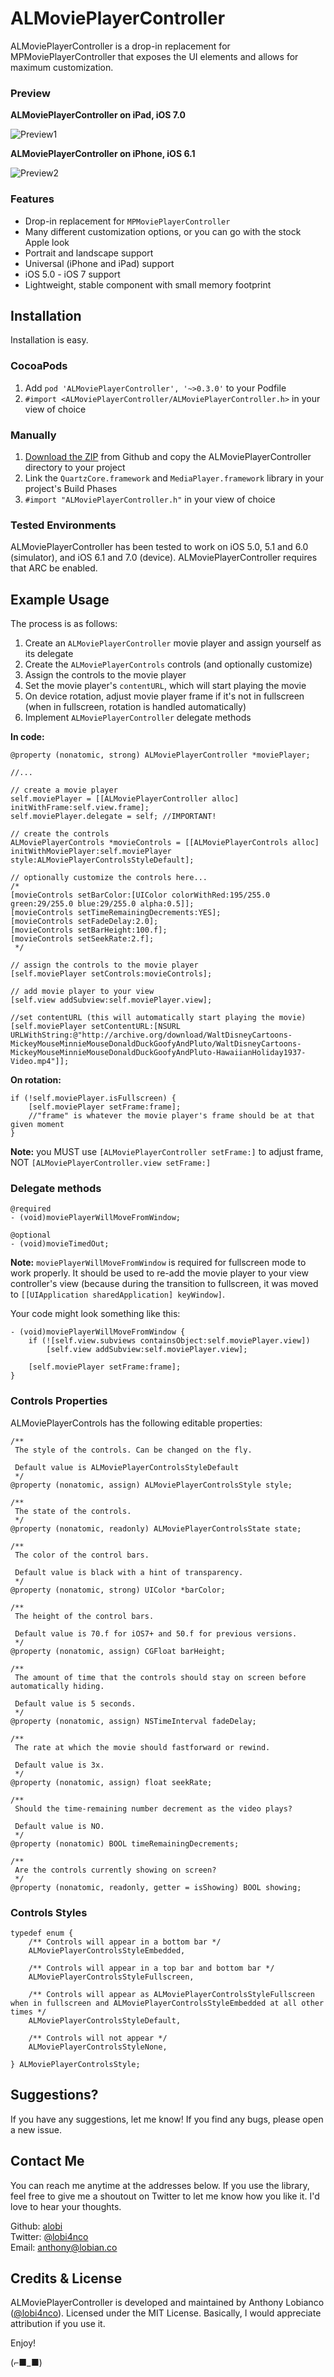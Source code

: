 # ALMoviePlayerController

ALMoviePlayerController is a drop-in replacement for MPMoviePlayerController that exposes the UI elements and allows for maximum customization.

### Preview

**ALMoviePlayerController on iPad, iOS 7.0**

![Preview1](http://alobi.github.io/ALMoviePlayerController/screenshots/screenshot2.png)

**ALMoviePlayerController on iPhone, iOS 6.1**

![Preview2](http://alobi.github.io/ALMoviePlayerController/screenshots/screenshot1.png)

### Features

* Drop-in replacement for ```MPMoviePlayerController```
* Many different customization options, or you can go with the stock Apple look
* Portrait and landscape support
* Universal (iPhone and iPad) support
* iOS 5.0 - iOS 7 support
* Lightweight, stable component with small memory footprint

## Installation

Installation is easy.

### CocoaPods

1. Add ```pod 'ALMoviePlayerController', '~>0.3.0'``` to your Podfile
2. ```#import <ALMoviePlayerController/ALMoviePlayerController.h>``` in your view of choice

### Manually

1. [Download the ZIP](https://github.com/alobi/ALMoviePlayerController/archive/master.zip) from Github and copy the ALMoviePlayerController directory to your project
2. Link the ```QuartzCore.framework``` and ```MediaPlayer.framework``` library in your project's Build Phases
3. ```#import "ALMoviePlayerController.h"``` in your view of choice

### Tested Environments

ALMoviePlayerController has been tested to work on iOS 5.0, 5.1 and 6.0 (simulator), and iOS 6.1 and 7.0 (device). ALMoviePlayerController requires that ARC be enabled.

## Example Usage

The process is as follows:

1. Create an ```ALMoviePlayerController``` movie player and assign yourself as its delegate
2. Create the ```ALMoviePlayerControls``` controls (and optionally customize)
3. Assign the controls to the movie player
4. Set the movie player's ```contentURL```, which will start playing the movie
5. On device rotation, adjust movie player frame if it's not in fullscreen (when in fullscreen, rotation is handled automatically)
6. Implement ```ALMoviePlayerController``` delegate methods 

**In code:**

```objc
@property (nonatomic, strong) ALMoviePlayerController *moviePlayer;

//...

// create a movie player
self.moviePlayer = [[ALMoviePlayerController alloc] initWithFrame:self.view.frame];
self.moviePlayer.delegate = self; //IMPORTANT!
    
// create the controls
ALMoviePlayerControls *movieControls = [[ALMoviePlayerControls alloc] initWithMoviePlayer:self.moviePlayer style:ALMoviePlayerControlsStyleDefault];

// optionally customize the controls here...
/* 
[movieControls setBarColor:[UIColor colorWithRed:195/255.0 green:29/255.0 blue:29/255.0 alpha:0.5]];
[movieControls setTimeRemainingDecrements:YES];
[movieControls setFadeDelay:2.0];
[movieControls setBarHeight:100.f];
[movieControls setSeekRate:2.f];
 */
    
// assign the controls to the movie player
[self.moviePlayer setControls:movieControls];

// add movie player to your view
[self.view addSubview:self.moviePlayer.view];
    
//set contentURL (this will automatically start playing the movie)
[self.moviePlayer setContentURL:[NSURL URLWithString:@"http://archive.org/download/WaltDisneyCartoons-MickeyMouseMinnieMouseDonaldDuckGoofyAndPluto/WaltDisneyCartoons-MickeyMouseMinnieMouseDonaldDuckGoofyAndPluto-HawaiianHoliday1937-Video.mp4"]];
```

**On rotation:**

```objc
if (!self.moviePlayer.isFullscreen) {
    [self.moviePlayer setFrame:frame];
    //"frame" is whatever the movie player's frame should be at that given moment
}
```

**Note:** you MUST use ```[ALMoviePlayerController setFrame:]``` to adjust frame, NOT ```[ALMoviePlayerController.view setFrame:]```

### Delegate methods

```objc
@required
- (void)moviePlayerWillMoveFromWindow;
```

```objc
@optional
- (void)movieTimedOut;
```

**Note:** ```moviePlayerWillMoveFromWindow``` is required for fullscreen mode to work properly. It should be used to re-add the movie player to your view controller's view (because during the transition to fullscreen, it was moved to ```[[UIApplication sharedApplication] keyWindow]```. 

Your code might look something like this:

```objc
- (void)moviePlayerWillMoveFromWindow {
    if (![self.view.subviews containsObject:self.moviePlayer.view])
        [self.view addSubview:self.moviePlayer.view];
    
    [self.moviePlayer setFrame:frame];
}
```

### Controls Properties

ALMoviePlayerControls has the following editable properties:

```objc
/** 
 The style of the controls. Can be changed on the fly.
 
 Default value is ALMoviePlayerControlsStyleDefault
 */
@property (nonatomic, assign) ALMoviePlayerControlsStyle style;

/** 
 The state of the controls.
 */
@property (nonatomic, readonly) ALMoviePlayerControlsState state;

/**
 The color of the control bars. 
 
 Default value is black with a hint of transparency.
 */
@property (nonatomic, strong) UIColor *barColor;

/**
 The height of the control bars. 
 
 Default value is 70.f for iOS7+ and 50.f for previous versions.
 */
@property (nonatomic, assign) CGFloat barHeight;

/**
 The amount of time that the controls should stay on screen before automatically hiding.
 
 Default value is 5 seconds.
 */
@property (nonatomic, assign) NSTimeInterval fadeDelay;

/**
 The rate at which the movie should fastforward or rewind.
 
 Default value is 3x.
 */
@property (nonatomic, assign) float seekRate;

/** 
 Should the time-remaining number decrement as the video plays?
 
 Default value is NO.
 */
@property (nonatomic) BOOL timeRemainingDecrements;

/**
 Are the controls currently showing on screen?
 */
@property (nonatomic, readonly, getter = isShowing) BOOL showing;
```

### Controls Styles

```objc
typedef enum {
    /** Controls will appear in a bottom bar */
    ALMoviePlayerControlsStyleEmbedded,
    
    /** Controls will appear in a top bar and bottom bar */
    ALMoviePlayerControlsStyleFullscreen,
    
    /** Controls will appear as ALMoviePlayerControlsStyleFullscreen when in fullscreen and ALMoviePlayerControlsStyleEmbedded at all other times */
    ALMoviePlayerControlsStyleDefault,
    
    /** Controls will not appear */
    ALMoviePlayerControlsStyleNone,
    
} ALMoviePlayerControlsStyle;
```

## Suggestions?

If you have any suggestions, let me know! If you find any bugs, please open a new issue.

## Contact Me

You can reach me anytime at the addresses below. If you use the library, feel free to give me a shoutout on Twitter to let me know how you like it. I'd love to hear your thoughts. 

Github: [alobi](https://github.com/alobi) <br>
Twitter: [@lobi4nco](https://twitter.com/lobi4nco) <br>
Email: [anthony@lobian.co](mailto:anthony@lobian.co) 

## Credits & License

ALMoviePlayerController is developed and maintained by Anthony Lobianco ([@lobi4nco](https://twitter.com/lobi4nco)). Licensed under the MIT License. Basically, I would appreciate attribution if you use it.

Enjoy!

(⌐■_■)
